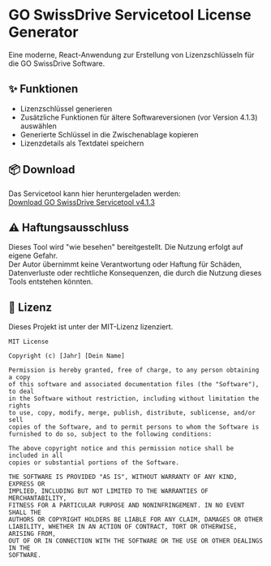 # GO SwissDrive Servicetool License Generator

Eine moderne, React-Anwendung zur Erstellung von Lizenzschlüsseln für die GO SwissDrive Software.

## ✨ Funktionen

- Lizenzschlüssel generieren
- Zusätzliche Funktionen für ältere Softwareversionen (vor Version 4.1.3) auswählen
- Generierte Schlüssel in die Zwischenablage kopieren
- Lizenzdetails als Textdatei speichern

## 📦 Download

Das Servicetool kann hier heruntergeladen werden:  
[Download GO SwissDrive Servicetool v4.1.3](https://www.kinetics-online.co.uk/test/wp-content/uploads/2023/03/goswissdrive_servicetool_v4.1.3_installer.exe_.zip)

## ⚠️ Haftungsausschluss

Dieses Tool wird "wie besehen" bereitgestellt. Die Nutzung erfolgt auf eigene Gefahr.  
Der Autor übernimmt keine Verantwortung oder Haftung für Schäden, Datenverluste oder rechtliche Konsequenzen, die durch die Nutzung dieses Tools entstehen könnten.

## 📄 Lizenz

Dieses Projekt ist unter der MIT-Lizenz lizenziert.

```text
MIT License

Copyright (c) [Jahr] [Dein Name]

Permission is hereby granted, free of charge, to any person obtaining a copy
of this software and associated documentation files (the "Software"), to deal
in the Software without restriction, including without limitation the rights  
to use, copy, modify, merge, publish, distribute, sublicense, and/or sell      
copies of the Software, and to permit persons to whom the Software is         
furnished to do so, subject to the following conditions:                       

The above copyright notice and this permission notice shall be included in all 
copies or substantial portions of the Software.                                

THE SOFTWARE IS PROVIDED "AS IS", WITHOUT WARRANTY OF ANY KIND, EXPRESS OR     
IMPLIED, INCLUDING BUT NOT LIMITED TO THE WARRANTIES OF MERCHANTABILITY,       
FITNESS FOR A PARTICULAR PURPOSE AND NONINFRINGEMENT. IN NO EVENT SHALL THE    
AUTHORS OR COPYRIGHT HOLDERS BE LIABLE FOR ANY CLAIM, DAMAGES OR OTHER         
LIABILITY, WHETHER IN AN ACTION OF CONTRACT, TORT OR OTHERWISE, ARISING FROM,  
OUT OF OR IN CONNECTION WITH THE SOFTWARE OR THE USE OR OTHER DEALINGS IN THE  
SOFTWARE.
